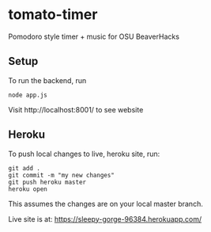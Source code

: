 # tomato-timer
Pomodoro style timer + music for OSU BeaverHacks

## Setup
To run the backend, run 

    node app.js

Visit http://localhost:8001/ to see website

## Heroku
To push local changes to live, heroku site, run:

    git add .
    git commit -m "my new changes"
    git push heroku master
    heroku open

This assumes the changes are on your local master branch.

Live site is at: https://sleepy-gorge-96384.herokuapp.com/
